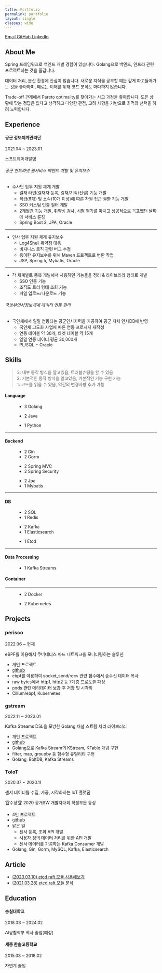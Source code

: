 ```yaml
---
title: Portfolio
permalink: portfolio
layout: single
classes: wide
---
```


<a href="mailto:kbzjung359@gmail.com" rel="me" class="u-email">
    <meta itemprop="email" content="kbzjung359@gmail.com" />
    <i class="fas fa-fw fa-envelope-square" aria-hidden="true"></i><span class="label">Email</span>
</a>

<a href="https://github.com/KumKeeHyun" rel="nofollow noopener noreferrer me" itemprop="sameAs">
    <i class="fab fa-fw fa-github" aria-hidden="true"></i>
    <span class="label">GitHub</span>
</a>

<a href="https://www.linkedin.com/in/%EA%B8%B0%ED%98%84-%EA%B8%88-a36b141ba/" rel="nofollow noopener noreferrer me" itemprop="sameAs">
    <i class="fab fa-fw fa-linkedin" aria-hidden="true"></i>
    <span class="label">LinkedIn</span>
</a>



## About Me

Spring 프레임워크로 백엔드 개발 경험이 있습니다. Golang으로 백엔드, 인프라 관련 프로젝트하는 것을 즐깁니다.

데이터 처리, 분산 환경에 관심이 많습니다. 
새로운 지식을 공부할 때는 깊게 파고들어가는 것을 좋아하며, 때로는 이해를 위해 코드 분석도 마다하지 않습니다. 

Trade-off 관계에서 Pareto optimality를 찾아가는 사고 과정을 좋아합니다. 
모든 상황에 맞는 정답은 없다고 생각하고 다양한 관점, 고려 사항을 기반으로 최적의 선택을 하려 노력합니다.

## Experience

#### 공군 정보체계관리단
2021.04 ~ 2023.01

소프트웨어개발병

###### 공군 인트라넷 웹서비스 백엔드 개발 및 유지보수
- 수사단 업무 지원 체계 개발
  - 결재 라인(결재자 등록, 결재/기각/전결) 기능 개발
  - 직급(6개) 및 소속(10개 이상)에 따른 자원 접근 권한 기능 개발
  - SSO 커스텀 인증 필터 개발
  - 2개월간 기능 개발, 취약성 검사, 시험 평가를 마치고 성공적으로 목표했던 날짜에 서비스 론칭
  - Spring Boot 2, JPA, Oracle

---

- 인사 업무 지원 체계 유지보수
  - Log4Shell 취약점 대응
  - 비지니스 로직 관련 버그 수정
  - 용이한 유지보수를 위해 Maven 프로젝트로 변환 작업
  - JSP, Spring 5, Mybatis, Oracle

---

- 각 체계별로 중복 개발해서 사용하던 기능들을 정리 & 라이브러리 형태로 개발
  - SSO 인증 기능
  - 조직도 트리 형태 조회 기능
  - 파일 업로드/다운로드 기능
  
###### 국방부인사정보체계 데이터 연동 관리
- 국인체에서 일일 연동되는 공군인사자력을 가공하여 공군 자체 인사DB에 반영
  - 국인체 고도화 사업에 따른 연동 프로시저 재작성
  - 연동 테이블 약 30개, 타겟 테이블 약 15개
  - 일일 연동 데이터 평균 30,000개 
  - PL/SQL + Oracle

## Skills

> 3: 내부 동작 방식을 알고있음, 트러블슈팅을 할 수 있음<br>2: 기본적인 동작 방식을 알고있음, 기본적인 기능 구현 가능<br>1: 코드를 읽을 수 있음, 약간의 변경사항 추가 가능

#### Language

<figure class="third">
    <ul>
        <li><span><span class="btn btn--info btn--small">3</span> Golang</span></li>
    </ul>
    <ul>
        <li><span><span class="btn btn--success btn--small">2</span> Java</span></li>
    </ul>
    <ul>
        <li><span><span class="btn btn--inverse btn--small">1</span> Python</span></li>
    </ul>
</figure>

---
  
#### Backend

<figure class="third">
    <ul>
        <li><span><span class="btn btn--success btn--small">2</span> Gin</span></li>
        <li><span><span class="btn btn--success btn--small">2</span> Gorm</span></li>
    </ul>
    <ul>
        <li><span><span class="btn btn--success btn--small">2</span> Spring MVC</span></li>
        <li><span><span class="btn btn--success btn--small">2</span> Spring Security</span></li>
    </ul>
    <ul>
        <li><span><span class="btn btn--success btn--small">2</span> Jpa</span></li>
        <li><span><span class="btn btn--inverse btn--small">1</span> Mybatis</span></li>
    </ul>
</figure>

---

#### DB

<figure class="third">
    <ul>
        <li><span><span class="btn btn--success btn--small">2</span> SQL</span></li>
        <li><span><span class="btn btn--inverse btn--small">1</span> Redis</span></li>
    </ul>
    <ul>
        <li><span><span class="btn btn--success btn--small">2</span> Kafka</span></li>
        <li><span><span class="btn btn--inverse btn--small">1</span> Elasticsearch</span></li>
    </ul>
    <ul>
        <li><span><span class="btn btn--inverse btn--small">1</span> Etcd</span></li>
    </ul>
</figure>

---

#### Data Processing

<figure class="third">
    <ul>
        <li><span><span class="btn btn--inverse btn--small">1</span> Kafka Streams</span></li>
    </ul>
</figure>

#### Container

---

<figure class="third">
    <ul>
        <li><span><span class="btn btn--success btn--small">2</span> Docker</span></li>
    </ul>
    <ul>
        <li><span><span class="btn btn--success btn--small">2</span> Kubernetes</span></li>
    </ul>
</figure>

## Projects

### perisco
2022.06 ~ 현재

eBPF를 이용해서 쿠버네티스 파드 네트워크를 모니터링하는 솔루션

- 개인 프로젝트
- [github](https://github.com/KumKeeHyun/perisco)
- ebpf를 이용하여 socket_send/recv 관련 함수에서 송수신 데이터 복사
- raw bytes에서 http1, http2 등 7계층 프로토콜 파싱
- pods 관련 메타데이터 보강 후 저장 및 시각화
- Cilium/ebpf, Kubernetes

### gstream
2022.11 ~ 2023.01

Kafka Streams DSL을 모방한 Golang 채널 스트림 처리 라이브러리

- 개인 프로젝트
- [github](https://github.com/KumKeeHyun/gstream)
- Golang으로 Kafka Stream의 KStream, KTable 개념 구현
- filter, map, groupby 등 함수형 유틸리티 구현
- Golang, BoltDB, Kafka Streams

### ToIoT
2020.07 ~ 2020.11

센서 데이터를 수집, 가공, 시각화하는 IoT 플랫폼

🏆수상🏆 2020 공개SW 개발자대회 학생부문 동상

- 4인 프로젝트
- [github](https://github.com/SSU-NC/toiot)
- 맡은 일
  - 센서 등록, 조회 API 개발
  - 사용자 정의 데이터 처리를 위한 API 개발
  - 센서 데이터를 가공하는 Kafka Consumer 개발
- Golang, Gin, Gorm, MySQL, Kafka, Elasticsearch

## Article

- [(2023.03.10) etcd raft 모듈 사용해보기](https://kumkeehyun.github.io/posts/using-etcd-raft)
- [(2021.03.28) etcd raft 모듈 분석](https://kumkeehyun.github.io/posts/etcd-raft-insides)

## Education

#### 숭실대학교

2018.03 ~ 2024.02

AI융합학부 학사 졸업(예정)

#### 세종 한솔고등학교

2015.03 ~ 2018.02

자연계 졸업
